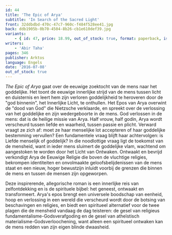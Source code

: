 ```yaml
---
id: 44
title: 'The Epic of Arya'
subtitle: 'In Search of the Sacred Light'
front: 32ddbdbd-470c-47c7-960c-f484f528ee41.jpg
back: ddb1905b-0b70-4504-8b26-cb1e610def39.jpg
variants:
    - { id: 47, price: 18.99, out_of_stock: true, format: paperback, isbn: 978-1-910524-54-1 }
writers:
    - 'Abir Taha'
pages: 346
publisher: Arktos
language: Engels
date: '2016-07-08'
out_of_stock: true
---
```


*The Epic of Arya* gaat over de eeuwige zoektocht van de mens naar het goddelijke. Het toont de eeuwige innerlijke strijd van de mens tussen licht en duisternis en leert hem zijn verloren goddelijkheid te heroveren door de "god binnenin", het Innerlijke Licht, te onthullen. Het Epos van Arya overwint de "dood van God" die Nietzsche verklaarde, en spreekt over de verlossing van het goddelijke en zijn wedergeboorte in de mens. God verlossen in de mens: dat is de heilige missie van Arya. Half vrouw, half godin, Arya wordt verscheurd tussen liefde en waarheid, tussen passie en plicht. Verward vraagt ze zich af: moet ze haar menselijke lot accepteren of haar goddelijke bestemming vervullen? Een fundamentele vraag blijft haar achtervolgen: is Liefde menselijk of goddelijk? In die noodlottige vraag ligt de toekomst van de mensheid, want in ieder mens sluimert de goddelijke vlam, wachtend om aangestoken te worden door het Licht van Ontwaken. Ontwaakt en bevrijd verkondigt Arya de Eeuwige Religie die boven de vluchtige religies, bekrompen identiteiten en onvolmaakte geloofsbelijdenissen van de mens staat en een nieuw, hoger bewustzijn inluidt voorbij de grenzen die binnen de mens en tussen de mensen zijn opgeworpen.

Deze inspirerende, allegorische roman is een innerlijke reis van zelfontdekking en is de spirituele bijbel: het geneest, ontwaakt en transformeert. Arya's epos brengt een universele boodschap van eenheid, hoop en verlossing in een wereld die verscheurd wordt door de botsing van beschavingen en religies, en biedt een spiritueel alternatief voor de twee plagen die de mensheid vandaag de dag teisteren: de gesel van religieus fundamentalisme-Godsverafgoding en de gesel van atheïstisch materialisme-Godsverloochening, want alleen een spiritueel ontwaken kan de mens redden van zijn eigen blinde dwaasheid.
